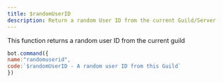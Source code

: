 ```yaml
---
title: $randomUserID
description: Return a random User ID from the current Guild/Server
---
```


This function returns a random user ID from the current guild

```javascript
bot.command({
name:"randomuserid",
code:`$randomUserID - A random user ID from this Guild`
})
```



